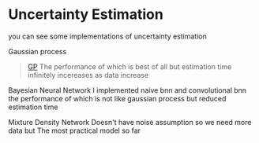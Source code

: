 # Uncertainty Estimation

you can see some implementations of uncertainty estimation

Gaussian process 
> [GP](https://github.com/kkugosu/Uncertainty-Estimation/blob/master/Docs/gaussian%20process.md)
The performance of which is best of all but estimation time infinitely incereases as data increase

Bayesian Neural Network
I implemented naive bnn and convolutional bnn
the performance of which is not like gaussian process but reduced estimation time

Mixture Density Network
Doesn't have noise assumption so we need more data but The most practical model so far


